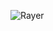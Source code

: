 ![Rayer](https://github.com/jaxxcoder/Rayer/blob/8d016627b98086786a73b023c53aeb50f592f2b2/Resources/Logo/Rayer-logo.png)
